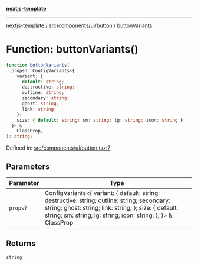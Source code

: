 [**nextjs-template**](../../../../../README.md)

---

[nextjs-template](../../../../../README.md) / [src/components/ui/button](../README.md) / buttonVariants

# Function: buttonVariants()

```ts
function buttonVariants(
  props?: ConfigVariants<{
    variant: {
      default: string;
      destructive: string;
      outline: string;
      secondary: string;
      ghost: string;
      link: string;
    };
    size: { default: string; sm: string; lg: string; icon: string };
  }> &
    ClassProp,
): string;
```

Defined in: [src/components/ui/button.tsx:7](https://github.com/Its-Satyajit/nextjs-template/blob/main/src/components/ui/button.tsx#L7)

## Parameters

| Parameter | Type                                                                                                                                                                                                                           |
| --------- | ------------------------------------------------------------------------------------------------------------------------------------------------------------------------------------------------------------------------------ |
| `props`?  | ConfigVariants\<\{ variant: \{ default: string; destructive: string; outline: string; secondary: string; ghost: string; link: string; \}; size: \{ default: string; sm: string; lg: string; icon: string; \}; \}\> & ClassProp |

## Returns

`string`
